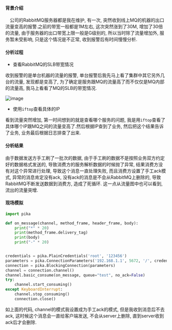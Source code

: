 #### 背景介绍

&emsp;公司的RabbitMQ服务器都是我在维护, 有一次, 突然收到线上MQ的机器的出口流量变高的报警.之前的带宽一般都是1M左右, 这次突然涨到了30M, 增加了30倍的流量, 由于服务器的出口带宽上限一般是G级别的, 所以当时除了流量增加外, 服务暂未受影响, 只是这个情况是不正常, 收到报警后有时间慢慢分析.


#### 分析过程

* 查看RabbitMQ的SLB带宽情况

收到报警的是单台机器的流量的报警, 单台报警后我先马上看了集群中其它另外几台的流量, 发现都是变高了, 为了确定是服务跟MQ的流量高了而不仅仅是MQ内部的流量高, 我马上看看了MQ的SLB的带宽情况.

![image](https://user-images.githubusercontent.com/7486508/44001108-3021a3f6-9e5e-11e8-922e-20ed310bef60.png)


* 使用`iftop`查看具体的IP

看到流量突然增加, 第一时间想到的就是查看哪个服务的问题, 我是用`iftop`查看了具体哪个IP跟MQ之间的流量变高了.然后根据IP查到了业务, 然后把这个结果告诉了业务, 业务最后根据日志排查了出来.


#### 分析结果

由于数据发送方手工刷了一批次的数据, 由于手工刷的数据不是按照业务双方约定好的数据格式发送的, 导致消费方的服务解析数据的时候抛了异常, 结果消费方没有对这个异常进行处理, 导致这个消息一直处理失败, 而且消费方设置了手工ack模式, 异常的消息肯定没有ack, 没有ack的消息是不会从RabbitMQ上删除的, 导致RabbitMQ不断发送数据到消费方, 造成了死循环. 这一点从流量图中也可以看到, 流出的流量突增.

#### 现场模拟

````python
import pika

def on_message(channel, method_frame, header_frame, body):
    print("*" * 20)
    print(method_frame.delivery_tag)
    print(body)
    print("-" * 20)


credentials = pika.PlainCredentials('root', '123456')
parameters = pika.ConnectionParameters('192.168.1.1', 5672, '/', credentials)
connection = pika.BlockingConnection(parameters)
channel = connection.channel()
channel.basic_consume(on_message, queue="test", no_ack=False)
try:
    channel.start_consuming()
except KeyboardInterrupt:
    channel.stop_consuming()
    connection.close()
````

如上面的代码, channel的模式我设置成为手工ack的模式, 但是我收到消息后不去ack, 这时候这个消息会一直给客户端发送, 不会从server上删除, 直到server收到ack后才会删除.